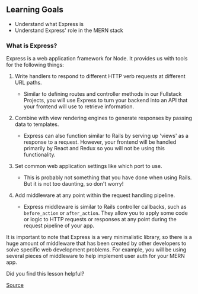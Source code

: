 

## Learning Goals

- Understand what Express is
- Understand Express' role in the MERN stack

### What is Express?

Express is a web application framework for Node. It provides us with tools for the following things:

1.  Write handlers to respond to different HTTP verb requests at different URL paths.

    - Similar to defining routes and controller methods in our Fullstack Projects, you will use Express to turn your backend into an API that your frontend will use to retrieve information.

2.  Combine with view rendering engines to generate responses by passing data to templates.

    - Express can also function similar to Rails by serving up 'views' as a response to a request. However, your frontend will be handled primarily by React and Redux so you will not be using this functionality.

3.  Set common web application settings like which port to use.

    - This is probably not something that you have done when using Rails. But it is not too daunting, so don't worry!

4.  Add middleware at any point within the request handling pipeline.

    - Express middleware is similar to Rails controller callbacks, such as `before_action` or `after_action`. They allow you to apply some code or logic to HTTP requests or responses at any point during the request pipeline of your app.

It is important to note that Express is a very minimalistic library, so there is a huge amount of middleware that has been created by other developers to solve specific web development problems. For example, you will be using several pieces of middleware to help implement user auth for your MERN app.

Did you find this lesson helpful?

[Source](https://open.appacademy.io/learn/full-stack-online/mern-stack-curriculum/express)
